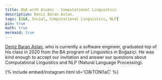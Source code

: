 ```yaml
---
title: Q&A with Alumni - Computational Linguistics
description: Deniz Baran Aslan.
tags: [Q&A, Social, Computational Linguistics, NLP]
pin: true
math: true
mermaid: true
---
```


[Deniz Baran Aslan](https://www.linkedin.com/in/deniz-baran-aslan), who is currently a software engineer, graduated top of his class in 2020 from the BA program of Linguistics in Boğaziçi. He was kind enough to accept our invitation and answer our questions about Computational Linguistics and NLP (Natural Language Processing).

{% include embed/instagram.html id='CI8iTONl1aC' %}